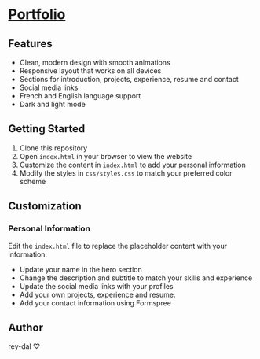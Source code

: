 # [Portfolio](https://rey-dal.github.io/)

## Features

- Clean, modern design with smooth animations
- Responsive layout that works on all devices
- Sections for introduction, projects, experience, resume and contact
- Social media links
- French and English language support
- Dark and light mode

## Getting Started

1. Clone this repository
2. Open `index.html` in your browser to view the website
3. Customize the content in `index.html` to add your personal information
4. Modify the styles in `css/styles.css` to match your preferred color scheme

## Customization

### Personal Information

Edit the `index.html` file to replace the placeholder content with your information:

- Update your name in the hero section
- Change the description and subtitle to match your skills and experience
- Update the social media links with your profiles
- Add your own projects, experience and resume.
- Add your contact information using Formspree

## Author

rey-dal ♡